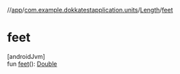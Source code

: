 //[app](../../../index.md)/[com.example.dokkatestapplication.units](../index.md)/[Length](index.md)/[feet](feet.md)

# feet

[androidJvm]\
fun [feet](feet.md)(): [Double](https://kotlinlang.org/api/latest/jvm/stdlib/kotlin/-double/index.html)
